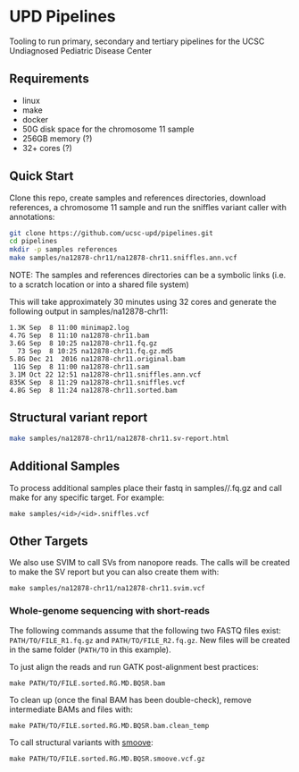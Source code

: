 # UPD Pipelines
Tooling to run primary, secondary and tertiary pipelines for the UCSC Undiagnosed Pediatric Disease Center

## Requirements
* linux
* make
* docker
* 50G disk space for the chromosome 11 sample
* 256GB memory (?)
* 32+ cores (?)

## Quick Start

Clone this repo, create samples and references directories, download references, a chromosome 11 sample and run the sniffles variant caller with annotations:

```bash
git clone https://github.com/ucsc-upd/pipelines.git
cd pipelines
mkdir -p samples references
make samples/na12878-chr11/na12878-chr11.sniffles.ann.vcf
```

NOTE: The samples and references directories can be a symbolic links (i.e. to a scratch location or into a shared file system)

This will take approximately 30 minutes using 32 cores and generate the following output in samples/na12878-chr11:

```
1.3K Sep  8 11:00 minimap2.log
4.7G Sep  8 11:10 na12878-chr11.bam
3.6G Sep  8 10:25 na12878-chr11.fq.gz
  73 Sep  8 10:25 na12878-chr11.fq.gz.md5
5.8G Dec 21  2016 na12878-chr11.original.bam
 11G Sep  8 11:00 na12878-chr11.sam
3.1M Oct 22 12:51 na12878-chr11.sniffles.ann.vcf
835K Sep  8 11:29 na12878-chr11.sniffles.vcf
4.8G Sep  8 11:24 na12878-chr11.sorted.bam
```

## Structural variant report

```bash
make samples/na12878-chr11/na12878-chr11.sv-report.html
```

## Additional Samples

To process additional samples place their fastq in samples/<id>/<id>.fq.gz and call make for any specific target. For example:

```
make samples/<id>/<id>.sniffles.vcf
```

## Other Targets

We also use SVIM to call SVs from nanopore reads. 
The calls will be created to make the SV report but you can also create them with:

```
make samples/na12878-chr11/na12878-chr11.svim.vcf
```

### Whole-genome sequencing with short-reads

The following commands assume that the following two FASTQ files exist: `PATH/TO/FILE_R1.fq.gz` and `PATH/TO/FILE_R2.fq.gz`.
New files will be created in the same folder (`PATH/TO` in this example).

To just align the reads and run GATK post-alignment best practices:

```
make PATH/TO/FILE.sorted.RG.MD.BQSR.bam
```

To clean up (once the final BAM has been double-check), remove intermediate BAMs and files with:

```
make PATH/TO/FILE.sorted.RG.MD.BQSR.bam.clean_temp
```

To call structural variants with [smoove](https://github.com/brentp/smoove):

```
make PATH/TO/FILE.sorted.RG.MD.BQSR.smoove.vcf.gz
```
